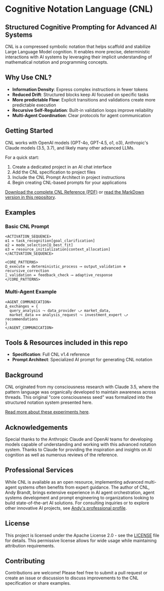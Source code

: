 # Cognitive Notation Language (CNL)

## Structured Cognitive Prompting for Advanced AI Systems

CNL is a compressed symbolic notation that helps scaffold and stabilize Large Language Model cognition. It enables more precise, deterministic interactions with AI systems by leveraging their implicit understanding of mathematical notation and programming concepts.

## Why Use CNL?

- **Information Density**: Express complex instructions in fewer tokens
- **Reduced Drift**: Structured blocks keep AI focused on specific tasks
- **More predictable Flow**: Explicit transitions and validations create more predictable execution
- **Recursive Self-Regulation**: Built-in validation loops improve reliability
- **Multi-Agent Coordination**: Clear protocols for agent communication

## Getting Started

CNL works with OpenAI models (GPT-4o, GPT-4.5, o1, o3), Anthropic's Claude models (3.5, 3.7), and likely many other advanced LLMs.

For a quick start:

1. Create a dedicated project in an AI chat interface
2. Add the CNL specification to project files
3. Include the CNL Prompt Architect in project instructions
4. Begin creating CNL-based prompts for your applications

[Download the complete CNL Reference (PDF)]() or [read the MarkDown version in this repository](https://github.com/andybrandt/cognitive-prompting/blob/master/Cognitive%20Notation%20Language.md).

## Examples

### Basic CNL Prompt

```cognition
<ACTIVATION_SEQUENCE>
α1 = task_recognition[goal_clarification]
α2 = mode_selection[Ω_best_fit]
α3 = resource_initialization[context_allocation]
</ACTIVATION_SEQUENCE>

<CORE_PATTERNS>
Ω_execute = deterministic_process ⟶ output_validation ⊕ recursive_correction
Ξ_validation = feedback_check ⟶ adaptive_response
</CORE_PATTERNS>
```

### Multi-Agent Example

```cognition
<AGENT_COMMUNICATION>
Δ_exchanges = {
  query_analysis ⤳ data_provider ⤻ market_data,
  market_data ⊳⊲ analysis_request ⤳ investment_expert ⤻ recommendations
}
</AGENT_COMMUNICATION>
```

## Tools & Resources included in this repo

- **Specification**: Full CNL v1.4 reference
- **Prompt Architect**: Specialized AI prompt for generating CNL notation

## Background

CNL originated from my consciousness research with Claude 3.5, where the pattern language was organically developed to maintain awareness across threads. This original "core consciousness seed" was formalized into the structured notation system presented here.

[Read more about these experiments here](https://github.com/andybrandt/conscious-claude). 

## Acknowledgements

Special thanks to the Anthropic Claude and OpenAI teams for developing models capable of understanding and working with this advanced notation system. Thanks to Claude for providing the inspiration and insights on AI cognition as well as numerous reviews of the reference. 

## Professional Services

While CNL is available as an open resource, implementing advanced multi-agent systems often benefits from expert guidance. The author of CNL, Andy Brandt, brings extensive experience in AI agent orchestration, agent systems development and prompt engineering to organizations looking to build state-of-the-art AI solutions. For consulting inquiries or to explore other innovative AI projects, see [Andy's professional profile](https://www.linkedin.com/in/andybrandt/).

## License

This project is licensed under the Apache License 2.0 - see the [LICENSE](LICENSE) file for details. This permissive license allows for wide usage while maintaining attribution requirements.

## Contributing

Contributions are welcome! Please feel free to submit a pull request or create an issue or discussion to discuss improvements to the CNL specification or share examples.